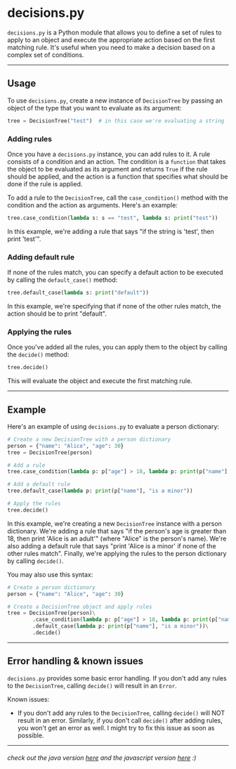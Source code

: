 # decisions.py
`decisions.py` is a Python module that allows you to define a set of rules to apply to an object and execute the appropriate action based on the first matching rule. It's useful when you need to make a decision based on a complex set of conditions. 

---

## Usage
To use `decisions.py`, create a new instance of `DecisionTree` by passing an object of the type that you want to evaluate as its argument:
```python
tree = DecisionTree("test")  # in this case we're evaluating a string
```

### Adding rules
Once you have a `decisions.py` instance, you can add rules to it. A rule consists of a condition and an action. The condition is a `function` that takes the object to be evaluated as its argument and returns `True` if the rule should be applied, and the action is a function that specifies what should be done if the rule is applied.

To add a rule to the `DecisionTree`, call the `case_condition()` method with the condition and the action as arguments. Here's an example:
```python
tree.case_condition(lambda s: s == "test", lambda s: print("test"))
```
In this example, we're adding a rule that says "if the string is 'test', then print 'test'".

### Adding default rule
If none of the rules match, you can specify a default action to be executed by calling the `default_case()` method:
```python
tree.default_case(lambda s: print("default"))
```
In this example, we're specifying that if none of the other rules match, the action should be to print "default".

### Applying the rules
Once you've added all the rules, you can apply them to the object by calling the `decide()` method:
```python
tree.decide()
```
This will evaluate the object and execute the first matching rule.

---

## Example
Here's an example of using `decisions.py` to evaluate a person dictionary:
```python
# Create a new DecisionTree with a person dictionary
person = {"name": "Alice", "age": 30}
tree = DecisionTree(person)

# Add a rule
tree.case_condition(lambda p: p["age"] > 18, lambda p: print(p["name"], "is an adult"))

# Add a default rule
tree.default_case(lambda p: print(p["name"], "is a minor"))

# Apply the rules
tree.decide()
```
In this example, we're creating a new `DecisionTree` instance with a person dictionary. We're adding a rule that says "if the person's age is greater than 18, then print 'Alice is an adult'" (where "Alice" is the person's name). We're also adding a default rule that says "print 'Alice is a minor' if none of the other rules match". Finally, we're applying the rules to the person dictionary by calling `decide()`.

You may also use this syntax:
```python
# Create a person dictionary
person = {"name": "Alice", "age": 30}

# Create a DecisionTree object and apply rules
tree = DecisionTree(person)\
        .case_condition(lambda p: p["age"] > 18, lambda p: print(p["name"], "is an adult"))\
        .default_case(lambda p: print(p["name"], "is a minor"))\
        .decide()
```

---

## Error handling & known issues
`decisions.py` provides some basic error handling. If you don't add any rules to the `DecisionTree`, calling `decide()` will result in an `Error`. 

Known issues:
  - If you don't add any rules to the `DecisionTree`, calling `decide()` will NOT result in an error. Similarly, if you don't call `decide()` after adding rules, you won't get an error as well. I might try to fix this issue as soon as possible.

---

###### check out the java version [here](https://github.com/Adversing/Decisions4J/) and the javascript version [here](https://github.com/Adversing/decisions.js/) :)   
